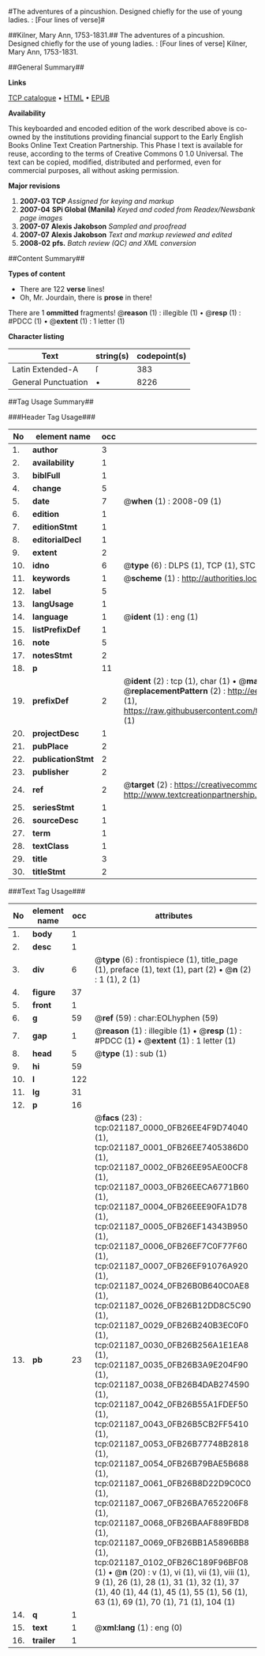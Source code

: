 #The adventures of a pincushion. Designed chiefly for the use of young ladies. : [Four lines of verse]#

##Kilner, Mary Ann, 1753-1831.##
The adventures of a pincushion. Designed chiefly for the use of young ladies. : [Four lines of verse]
Kilner, Mary Ann, 1753-1831.

##General Summary##

**Links**

[TCP catalogue](http://www.ota.ox.ac.uk/tcp/)  • 
[HTML](http://tei.it.ox.ac.uk/tcp/Texts-HTML/free/N16/N16489.html)  • 
[EPUB](http://tei.it.ox.ac.uk/tcp/Texts-EPUB/free/N16/N16489.epub)

**Availability**

This keyboarded and encoded edition of the
	       work described above is co-owned by the institutions
	       providing financial support to the Early English Books
	       Online Text Creation Partnership. This Phase I text is
	       available for reuse, according to the terms of Creative
	       Commons 0 1.0 Universal. The text can be copied,
	       modified, distributed and performed, even for
	       commercial purposes, all without asking permission.

**Major revisions**

1. __2007-03__ __TCP__ *Assigned for keying and markup*
1. __2007-04__ __SPi Global (Manila)__ *Keyed and coded from Readex/Newsbank page images*
1. __2007-07__ __Alexis Jakobson__ *Sampled and proofread*
1. __2007-07__ __Alexis Jakobson__ *Text and markup reviewed and edited*
1. __2008-02__ __pfs.__ *Batch review (QC) and XML conversion*

##Content Summary##

**Types of content**

  * There are 122 **verse** lines!
  * Oh, Mr. Jourdain, there is **prose** in there!

There are 1 **ommitted** fragments! 
 @__reason__ (1) : illegible (1)  •  @__resp__ (1) : #PDCC (1)  •  @__extent__ (1) : 1 letter (1)

**Character listing**


|Text|string(s)|codepoint(s)|
|---|---|---|
|Latin Extended-A|ſ|383|
|General Punctuation|•|8226|

##Tag Usage Summary##

###Header Tag Usage###

|No|element name|occ|attributes|
|---|---|---|---|
|1.|__author__|3||
|2.|__availability__|1||
|3.|__biblFull__|1||
|4.|__change__|5||
|5.|__date__|7| @__when__ (1) : 2008-09 (1)|
|6.|__edition__|1||
|7.|__editionStmt__|1||
|8.|__editorialDecl__|1||
|9.|__extent__|2||
|10.|__idno__|6| @__type__ (6) : DLPS (1), TCP (1), STC (1), NOTIS (1), IMAGE-SET (1), EVANS-CITATION (1)|
|11.|__keywords__|1| @__scheme__ (1) : http://authorities.loc.gov/ (1)|
|12.|__label__|5||
|13.|__langUsage__|1||
|14.|__language__|1| @__ident__ (1) : eng (1)|
|15.|__listPrefixDef__|1||
|16.|__note__|5||
|17.|__notesStmt__|2||
|18.|__p__|11||
|19.|__prefixDef__|2| @__ident__ (2) : tcp (1), char (1)  •  @__matchPattern__ (2) : ([0-9\-]+):([0-9IVX]+) (1), (.+) (1)  •  @__replacementPattern__ (2) : http://eebo.chadwyck.com/downloadtiff?vid=$1&page=$2 (1), https://raw.githubusercontent.com/textcreationpartnership/Texts/master/tcpchars.xml#$1 (1)|
|20.|__projectDesc__|1||
|21.|__pubPlace__|2||
|22.|__publicationStmt__|2||
|23.|__publisher__|2||
|24.|__ref__|2| @__target__ (2) : https://creativecommons.org/publicdomain/zero/1.0/ (1), http://www.textcreationpartnership.org/docs/. (1)|
|25.|__seriesStmt__|1||
|26.|__sourceDesc__|1||
|27.|__term__|1||
|28.|__textClass__|1||
|29.|__title__|3||
|30.|__titleStmt__|2||


###Text Tag Usage###

|No|element name|occ|attributes|
|---|---|---|---|
|1.|__body__|1||
|2.|__desc__|1||
|3.|__div__|6| @__type__ (6) : frontispiece (1), title_page (1), preface (1), text (1), part (2)  •  @__n__ (2) : 1 (1), 2 (1)|
|4.|__figure__|37||
|5.|__front__|1||
|6.|__g__|59| @__ref__ (59) : char:EOLhyphen (59)|
|7.|__gap__|1| @__reason__ (1) : illegible (1)  •  @__resp__ (1) : #PDCC (1)  •  @__extent__ (1) : 1 letter (1)|
|8.|__head__|5| @__type__ (1) : sub (1)|
|9.|__hi__|59||
|10.|__l__|122||
|11.|__lg__|31||
|12.|__p__|16||
|13.|__pb__|23| @__facs__ (23) : tcp:021187_0000_0FB26EE4F9D74040 (1), tcp:021187_0001_0FB26EE7405386D0 (1), tcp:021187_0002_0FB26EE95AE00CF8 (1), tcp:021187_0003_0FB26EECA6771B60 (1), tcp:021187_0004_0FB26EEE90FA1D78 (1), tcp:021187_0005_0FB26EF14343B950 (1), tcp:021187_0006_0FB26EF7C0F77F60 (1), tcp:021187_0007_0FB26EF91076A920 (1), tcp:021187_0024_0FB26B0B640C0AE8 (1), tcp:021187_0026_0FB26B12DD8C5C90 (1), tcp:021187_0029_0FB26B240B3EC0F0 (1), tcp:021187_0030_0FB26B256A1E1EA8 (1), tcp:021187_0035_0FB26B3A9E204F90 (1), tcp:021187_0038_0FB26B4DAB274590 (1), tcp:021187_0042_0FB26B55A1FDEF50 (1), tcp:021187_0043_0FB26B5CB2FF5410 (1), tcp:021187_0053_0FB26B77748B2818 (1), tcp:021187_0054_0FB26B79BAE5B688 (1), tcp:021187_0061_0FB26B8D22D9C0C0 (1), tcp:021187_0067_0FB26BA7652206F8 (1), tcp:021187_0068_0FB26BAAF889FBD8 (1), tcp:021187_0069_0FB26BB1A5896BB8 (1), tcp:021187_0102_0FB26C189F96BF08 (1)  •  @__n__ (20) : v (1), vi (1), vii (1), viii (1), 9 (1), 26 (1), 28 (1), 31 (1), 32 (1), 37 (1), 40 (1), 44 (1), 45 (1), 55 (1), 56 (1), 63 (1), 69 (1), 70 (1), 71 (1), 104 (1)|
|14.|__q__|1||
|15.|__text__|1| @__xml:lang__ (1) : eng (0)|
|16.|__trailer__|1||
